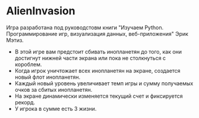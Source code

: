 # AlienInvasion
Игра разработана под руководстовм книги "Изучаем Python. Программирование игр, визуализация данных, веб-приложения" Эрик Мэтиз.

- В этой игре вам предстоит сбивать инопланетян до того, как они достигнут нижней части экрана или пока не столкнуться с короблем.
- Когда игрок уничтожает всех инопланетян на экране, создается новый флот инопланетян.
- Каждый новый уровень увеличивает темп игры и сумму получаемых очков за сбитых инопланетян.
- На экране динамически изменяется текущий счет и фиксируется рекорд.
- У игрока в сумме есть 3 жизни.
